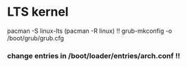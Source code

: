 # LTS kernel
pacman -S linux-lts
(pacman -R linux) !!
grub-mkconfig -o /boot/grub/grub.cfg
### change entries in /boot/loader/entries/arch.conf  !!


